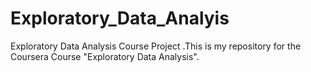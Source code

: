 # Exploratory_Data_Analyis
Exploratory Data Analysis  Course Project .This is my repository for the Coursera Course "Exploratory Data Analysis". 
